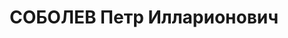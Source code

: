 ---
title: СОБОЛЕВ Петр Илларионович
description: "Род. в 1906, Оренбургская обл., Бузулукский р-н, с. Проскурино, русский,\
  \ обр.: высшее, искл. из ВКП(б). Проживал: Томск. Западно-Сибирский геологический\
  \ трест, старший инженер \n  Арестован 07.09.1936. Обв.: троцк. фаш-терр. орг-я.\
  \ Приговор: 28.04.1937 – ВМН. Расстрелян 28.04.1937. \n  Реабилитирован 05.07.1957"
---
